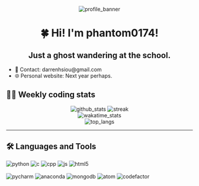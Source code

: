 <p align="center">
	<img src="https://capsule-render.vercel.app/api?type=soft&color=timeGradient&height=90&section=header&text=Phantom's%20profile%20(=^-ω-^=)&fontSize=40&fontAlignY=50&animation=twinkling" alt="profile_banner">
</p>

<h1 align="center">🍀 Hi! I'm phantom0174!</h1>

<div id="personal_info">
	<h2 align="center">Just a ghost wandering at the school.</h2>
	<ul>
		<li> 📎 Contact: darrenhsiou@gmail.com
		<li> 🌐 Personal website: Next year perhaps.
	</ul>
<div>
	
<!-- <div id="project">
	<h2 align="left">Things I'm currently working on.</h2>
	<ul>
	</ul>
</div>
 -->

<div id="status">
	<h2 align="left">👨‍💻 Weekly coding stats</h2>
	<p align="center">
		<img src="https://github-readme-stats.vercel.app/api?username=phantom0174&count_private=true&show_icons=true&theme=tokyonight" alt="github_stats">
		<img src="http://github-readme-streak-stats.herokuapp.com?user=phantom0174&theme=tokyonight&date_format=M%20j%5B%2C%20Y%5D" alt="streak">
		<br>
		<img src="https://github-readme-stats.vercel.app/api/wakatime?username=phantom0174&theme=tokyonight" alt="wakatime_stats">
		<br>
		<img src="https://github-readme-stats.vercel.app/api/top-langs/?username=phantom0174&theme=tokyonight&hide=jupyter%20notebook" alt="top_langs">
	</p>
</div>

<hr>
	
<div id="langs_and_tools">
	<h2 align="left">🛠️ Languages and Tools</h2>
	<div id="langs">
		<img src="https://icongr.am/devicon/python-original.svg?size=40" alt="python">
		<img src="https://icongr.am/devicon/c-original.svg?size=40" alt="c">
		<img src="https://icongr.am/devicon/cplusplus-original.svg?size=40" alt="cpp">
		<img src="https://icongr.am/devicon/javascript-original.svg?size=40" alt="js">
		<img src="https://icongr.am/devicon/html5-original.svg?size=40" alt="html5">
	</div>
	<br>
	<div id="tools">
		<img src="https://icongr.am/devicon/pycharm-original.svg?size=40" alt="pycharm">
		<img src="https://icongr.am/simple/anaconda.svg?size=40&color=35d047" alt="anaconda">
		<img src="https://icongr.am/devicon/mongodb-original-wordmark.svg?size=40" alt="mongodb">
		<img src="https://icongr.am/devicon/atom-original.svg?size=40" alt="atom">
		<img src="https://icongr.am/simple/codefactor.svg?size=40&color=56f068" alt="codefactor">
	</div>
</div>
